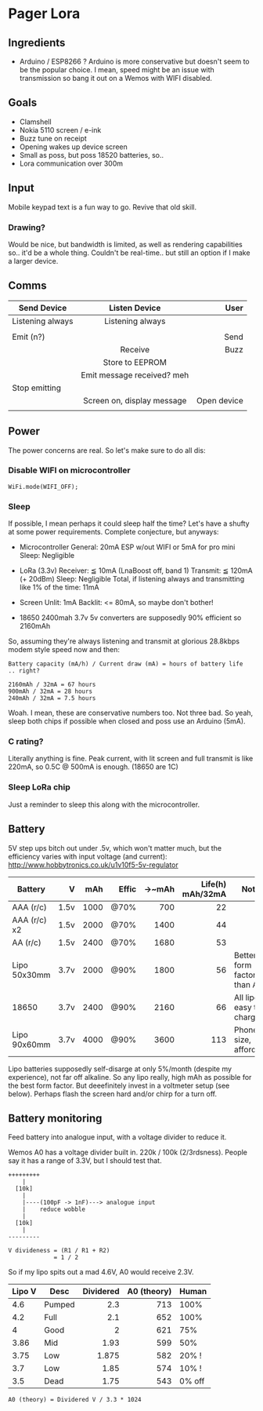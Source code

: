 # Pager Lora

## Ingredients

- Arduino / ESP8266 ?
  Arduino is more conservative but doesn't seem to be the popular choice. I mean, speed might be an issue with transmission so bang it out on a Wemos with WIFI disabled.

## Goals

- Clamshell
- Nokia 5110 screen / e-ink
- Buzz tune on receipt
- Opening wakes up device screen
- Small as poss, but poss 18520 batteries, so..
- Lora communication over 300m

## Input

Mobile keypad text is a fun way to go. Revive that old skill.

### Drawing?

Would be nice, but bandwidth is limited, as well as rendering capabilities so.. it'd be a whole thing. Couldn't be real-time.. but still an option if I make a larger device.

## Comms

| Send Device      |       Listen Device        |        User |
| ---------------- | :------------------------: | ----------: |
| Listening always |      Listening always      |             |
|                  |                            |             |
| Emit (n?)        |                            |        Send |
|                  |          Receive           |        Buzz |
|                  |      Store to EEPROM       |             |
|                  | Emit message received? meh |             |
| Stop emitting    |                            |             |
|                  | Screen on, display message | Open device |
|                  |                            |             |

## Power

The power concerns are real. So let's make sure to do all dis:

### Disable WIFI on microcontroller

`WiFi.mode(WIFI_OFF);`

### Sleep

If possible, I mean perhaps it could sleep half the time? Let's have a shufty at some power requirements. Complete conjecture, but anyways:

- Microcontroller
  General: 20mA ESP w/out WIFI or 5mA for pro mini
  Sleep: Negligible

- LoRa (3.3v)
  Receiver: ≦ 10mA (LnaBoost off, band 1)
  Transmit: ≦ 120mA (+ 20dBm)
  Sleep: Negligible
  Total, if listening always and transmitting like 1% of the time: 11mA

- Screen
  Unlit: 1mA
  Backlit: <= 80mA, so maybe don't bother!

- 18650 2400mah 3.7v
  5v converters are supposedly 90% efficient so 2160mAh

So, assuming they're always listening and transmit at glorious 28.8kbps modem style speed now and then:

    Battery capacity (mA/h) / Current draw (mA) = hours of battery life  .. right?

    2160mAh / 32mA = 67 hours
    900mAh / 32mA = 28 hours
    240mAh / 32mA = 7.5 hours

Woah. I mean, these are conservative numbers too. Not three bad.
So yeah, sleep both chips if possible when closed and poss use an Arduino (5mA).

### C rating?

Literally anything is fine.
Peak current, with lit screen and full transmit is like 220mA, so 0.5C @ 500mA is enough. (18650 are 1C)

### Sleep LoRa chip

Just a reminder to sleep this along with the microcontroller.

## Battery

5V step ups bitch out under .5v, which won't matter much, but the efficiency varies with input voltage (and current): http://www.hobbytronics.co.uk/u1v10f5-5v-regulator

| Battery      |    V |  mAh | Effic | ->~mAh | Life(h) mAh/32mA | Notes                      |
| ------------ | ---: | ---: | ----: | -----: | ---------------: | -------------------------- |
| AAA (r/c)    | 1.5v | 1000 |  @70% |    700 |               22 |                            |
| AAA (r/c) x2 | 1.5v | 2000 |  @70% |   1400 |               44 |                            |
| AA (r/c)     | 1.5v | 2400 |  @70% |   1680 |               53 |                            |
| Lipo 50x30mm | 3.7v | 2000 |  @90% |   1800 |               56 | Better form factor than AA |
| 18650        | 3.7v | 2400 |  @90% |   2160 |               66 | All lipos easy to charge   |
| Lipo 90x60mm | 3.7v | 4000 |  @90% |   3600 |              113 | Phone bat size, affordable |

Lipo batteries supposedly self-disarge at only 5%/month (despite my experience), not far off alkaline.
So any lipo really, high mAh as possible for the best form factor.
But deeefinitely invest in a voltmeter setup (see below). Perhaps flash the screen hard and/or chirp for a turn off.

## Battery monitoring

Feed battery into analogue input, with a voltage divider to reduce it.

Wemos A0 has a voltage divider built in. 220k / 100k (2/3rdsness).
People say it has a range of 3.3V, but I should test that.

    +++++++++
        |
      [10k]
        |
        |----(100pF -> 1nF)---> analogue input
        |    reduce wobble
        |
      [10k]
        |
    ---------

    V divideness = (R1 / R1 + R2)
                 = 1 / 2

So if my lipo spits out a mad 4.6V, A0 would receive 2.3V.

| Lipo V | Desc   | Dividered | A0 (theory) | Human  |
| ------ | ------ | --------: | ----------: | ------ |
| 4.6    | Pumped |       2.3 |         713 | 100%   |
| 4.2    | Full   |       2.1 |         652 | 100%   |
| 4      | Good   |         2 |         621 | 75%    |
| 3.86   | Mid    |      1.93 |         599 | 50%    |
| 3.75   | Low    |     1.875 |         582 | 20% !  |
| 3.7    | Low    |      1.85 |         574 | 10% !  |
| 3.5    | Dead   |      1.75 |         543 | 0% off |

    A0 (theory) = Dividered V / 3.3 * 1024
